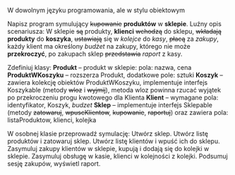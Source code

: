 W dowolnym języku programowania, ale w stylu obiektowym

Napisz program symulujący ~~kupowanie~~ **produktów** w **sklepie**. Luźny opis scenariusza:
W sklepie ~~są~~ produkty, 
**klienci** ~~wchodzą~~ do sklepu, 
~~wkładają~~ **produkty** do **koszyka**, 
~~ustawiają~~ się w _kolejce_ do _kasy_, 
~~płacą~~ za _zakupy_,
każdy klient ma określony _budżet_ na zakupy, którego nie może **przekroczyć**,
po zakupach sklep ~~przedstawia~~ _raport_ z kasy.

Zdefiniuj klasy:
**Produkt** – produkt w sklepie: pola: nazwa, cena
**ProduktWKoszyku** – rozszerza Produkt, dodatkowe pole: sztuki
**Koszyk** – zawiera kolekcję obiektów ProduktWKoszyku, implementuje interfejs Koszykable (metody ~~wloz~~ i ~~wyjmij~~), metoda wloz powinna rzucać wyjątek po przekroczeniu progu kwotowego dla Klienta
**Klient** – wymagane pola: identyfikator, Koszyk, _budzet_
**Sklep** – implementuje interfejs Sklepable (metody ~~zatowaruj~~, ~~wpuscKlientow~~, ~~kupowanie~~, ~~raportuj~~) oraz zawiera pola: listaProduktow, klienci, kolejka

W osobnej klasie przeprowadź symulację:
Utwórz sklep.
Utwórz listę produktów i zatowaruj sklep.
Utwórz listę klientów i wpuść ich do sklepu.
Zasymuluj zakupy klientów w sklepie, kupują i dodają się do kolejki w sklepie.
Zasymuluj obsługę w kasie, klienci w kolejności z kolejki.
Podsumuj sesję zakupów, wyświetl raport.

